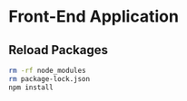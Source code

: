 # Front-End Application

## Reload Packages

```bash
rm -rf node_modules
rm package-lock.json
npm install
```
